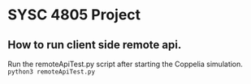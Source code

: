 # SYSC 4805 Project

## How to run client side remote api.
Run the remoteApiTest.py script after starting the Coppelia simulation.
`python3 remoteApiTest.py`